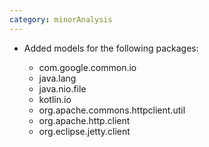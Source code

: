 ```yaml
---
category: minorAnalysis
---
```

* Added models for the following packages:

  * com.google.common.io
  * java.lang
  * java.nio.file
  * kotlin.io
  * org.apache.commons.httpclient.util
  * org.apache.http.client
  * org.eclipse.jetty.client
